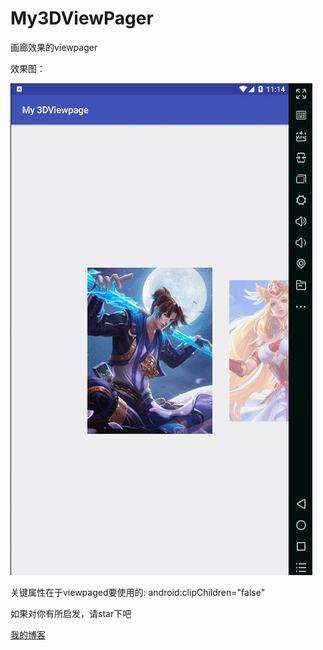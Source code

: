 # My3DViewPager
画廊效果的viewpager


效果图：

![image](https://github.com/lihangleo2/My3DViewPager/blob/master/3dv.gif)

 
关键属性在于viewpaged要使用的: android:clipChildren="false"

如果对你有所启发，请star下吧

[我的博客](https://blog.csdn.net/leol_2/article/details/80840944)  
